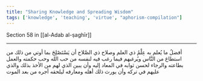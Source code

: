 ```yaml
---
title: "Sharing Knowledge and Spreading Wisdom"
tags: ['knowledge', 'teaching', 'virtue', "aphorism-compilation"]
---
```


 Section 58 in [[al-Adab al-ṣaghīr]]

---
أفضلُ ما يُعلم به عِلْمُ ذي العلم وصلاح ذي الصَّلاح أن يَسْتَصْلِحَ بما أوتي من ذلك من استطاع من النَّاس ويُرغبهم فيما رغب فيه لنفسه من حب الله وحب حكمته والعمل بطاعته والرجاء لحسن ثوابه في المعاد إليه وأن يبين الذي لهم من الأخذ بذلك والذي عليهم في تركه وأن يورث ذلك أهله ومعارفه ليلحقه أجره من بعد الموت
